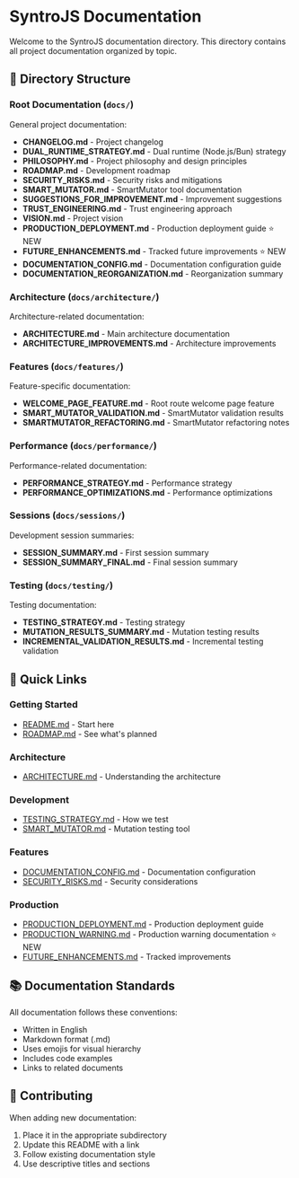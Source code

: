 # SyntroJS Documentation

Welcome to the SyntroJS documentation directory. This directory contains all project documentation organized by topic.

## 📁 Directory Structure

### Root Documentation (`docs/`)
General project documentation:

- **CHANGELOG.md** - Project changelog
- **DUAL_RUNTIME_STRATEGY.md** - Dual runtime (Node.js/Bun) strategy
- **PHILOSOPHY.md** - Project philosophy and design principles
- **ROADMAP.md** - Development roadmap
- **SECURITY_RISKS.md** - Security risks and mitigations
- **SMART_MUTATOR.md** - SmartMutator tool documentation
- **SUGGESTIONS_FOR_IMPROVEMENT.md** - Improvement suggestions
- **TRUST_ENGINEERING.md** - Trust engineering approach
- **VISION.md** - Project vision
- **PRODUCTION_DEPLOYMENT.md** - Production deployment guide ⭐ NEW
- **FUTURE_ENHANCEMENTS.md** - Tracked future improvements ⭐ NEW
- **DOCUMENTATION_CONFIG.md** - Documentation configuration guide
- **DOCUMENTATION_REORGANIZATION.md** - Reorganization summary

### Architecture (`docs/architecture/`)
Architecture-related documentation:

- **ARCHITECTURE.md** - Main architecture documentation
- **ARCHITECTURE_IMPROVEMENTS.md** - Architecture improvements

### Features (`docs/features/`)
Feature-specific documentation:

- **WELCOME_PAGE_FEATURE.md** - Root route welcome page feature
- **SMART_MUTATOR_VALIDATION.md** - SmartMutator validation results
- **SMARTMUTATOR_REFACTORING.md** - SmartMutator refactoring notes

### Performance (`docs/performance/`)
Performance-related documentation:

- **PERFORMANCE_STRATEGY.md** - Performance strategy
- **PERFORMANCE_OPTIMIZATIONS.md** - Performance optimizations

### Sessions (`docs/sessions/`)
Development session summaries:

- **SESSION_SUMMARY.md** - First session summary
- **SESSION_SUMMARY_FINAL.md** - Final session summary

### Testing (`docs/testing/`)
Testing documentation:

- **TESTING_STRATEGY.md** - Testing strategy
- **MUTATION_RESULTS_SUMMARY.md** - Mutation testing results
- **INCREMENTAL_VALIDATION_RESULTS.md** - Incremental testing validation

## 🚀 Quick Links

### Getting Started
- [README.md](../README.md) - Start here
- [ROADMAP.md](./ROADMAP.md) - See what's planned

### Architecture
- [ARCHITECTURE.md](./architecture/ARCHITECTURE.md) - Understanding the architecture

### Development
- [TESTING_STRATEGY.md](./testing/TESTING_STRATEGY.md) - How we test
- [SMART_MUTATOR.md](./SMART_MUTATOR.md) - Mutation testing tool

### Features
- [DOCUMENTATION_CONFIG.md](./DOCUMENTATION_CONFIG.md) - Documentation configuration
- [SECURITY_RISKS.md](./SECURITY_RISKS.md) - Security considerations

### Production
- [PRODUCTION_DEPLOYMENT.md](./PRODUCTION_DEPLOYMENT.md) - Production deployment guide
- [PRODUCTION_WARNING.md](./PRODUCTION_WARNING.md) - Production warning documentation ⭐ NEW
- [FUTURE_ENHANCEMENTS.md](./FUTURE_ENHANCEMENTS.md) - Tracked improvements

## 📚 Documentation Standards

All documentation follows these conventions:
- Written in English
- Markdown format (.md)
- Uses emojis for visual hierarchy
- Includes code examples
- Links to related documents

## 🤝 Contributing

When adding new documentation:
1. Place it in the appropriate subdirectory
2. Update this README with a link
3. Follow existing documentation style
4. Use descriptive titles and sections

